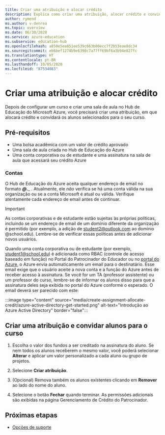 ```yaml
---
title: Criar uma atribuição e alocar crédito
description: Explica como criar uma atribuição, alocar crédito e convidar alunos para um curso no Hub de Educação do Azure.
author: rymend
ms.author: v-denrea
ms.topic: overview
ms.date: 06/30/2020
ms.service: azure-education
ms.subservice: education-hub
ms.openlocfilehash: a850e5ea851ee539c663b00ecc7f2053eae8dc34
ms.sourcegitcommit: eb6bef1274b9e6390c7a77ff69bf6a3b94e827fc
ms.translationtype: HT
ms.contentlocale: pt-BR
ms.lasthandoff: 10/05/2020
ms.locfileid: "87534083"
---
```

# <a name="create-an-assignment-and-allocate-credit"></a>Criar uma atribuição e alocar crédito

Depois de configurar um curso e criar uma sala de aula no Hub de Educação do Microsoft Azure, você precisará criar uma atribuição, em que alocará crédito e convidará os alunos selecionados para o seu curso.

## <a name="prerequisites"></a>Pré-requisitos

- Uma bolsa acadêmica com um valor de crédito aprovado
- Uma sala de aula criada no Hub de Educação do Azure
- Uma conta corporativa ou de estudante e uma assinatura na sala de aula que acessará seu crédito Azure

### <a name="accounts"></a>Contas

O Hub de Educação do Azure aceita qualquer endereço de email no formato _____@___.___ . Atualmente, ele *não* verifica se há uma conta válida na sua organização ou se a conta Microsoft é atual ou válida. Verifique atentamente cada endereço de email antes de continuar.

> [!IMPORTANT]
> As contas corporativas e de estudante estão sujeitas às próprias políticas, incluindo se um endereço de email de um domínio diferente da organização é permitido (por exemplo, a adição de student2@outlook.com ao domínio @school.edu). Lembre-se de verificar essas políticas antes de adicionar novos usuários.

Quando uma conta corporativa ou de estudante (por exemplo, student1@school.edu) é adicionada como RBAC (controle de acesso baseado em função) no Portal do Patrocinador do Educador ou no [portal do Azure](https://portal.azure.com), o Azure envia automaticamente um email para o destinatário. Esse email exige que o usuário aceite a nova conta e a função do Azure antes de receber acesso à assinatura. Se você for um TA (professor assistente) ou um professor do curso, lembre-se de informar os alunos disso para que a assinatura deles seja exibida no portal do Azure conforme o esperado. O email deverá ser parecido com este:

:::image type="content" source="media/create-assignment-allocate-credit/azure-active-directory-get-started.png" alt-text="Introdução ao Azure Active Directory" border="false":::

## <a name="create-an-assignment-and-invite-students-to-the-course"></a>Criar uma atribuição e convidar alunos para o curso

1. Escolha o valor dos fundos a ser creditado na assinatura do aluno. Se nem todos os alunos receberem o mesmo valor, você poderá selecionar **Alterar** e aplicar um valor personalizado a cada aluno ou grupo de projetos.

1. Selecione **Criar atribuição**.
1. (Opcional) Remova também os alunos existentes clicando em **Remover** ao lado do nome do aluno.
1. Selecione o botão **Fechar** quando terminar. As permissões adicionais são exibidas na página Gerenciamento de Crédito do Patrocinador.

## <a name="next-steps"></a>Próximas etapas

- [Opções de suporte](educator-service-desk.md)
